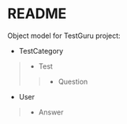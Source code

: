 # README

Object model for TestGuru project:

  * TestCategory
  > * Test
  > > * Question

  * User
  > * Answer
